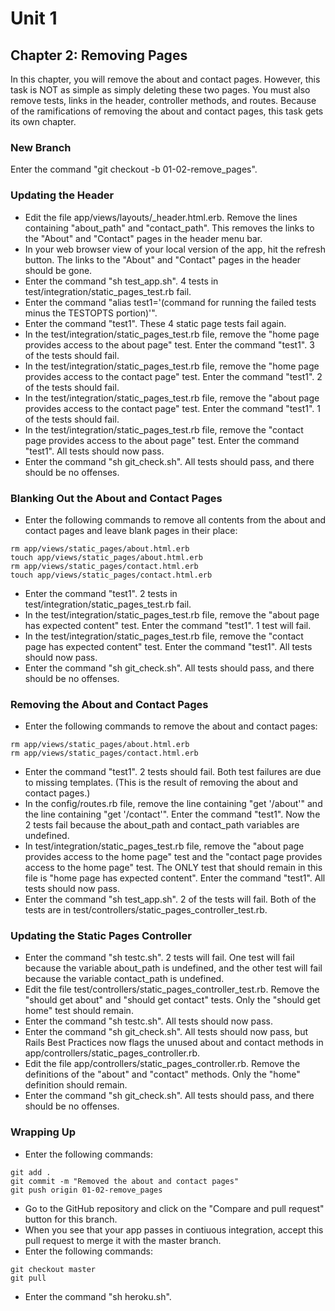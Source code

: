 # Unit 1
## Chapter 2: Removing Pages

In this chapter, you will remove the about and contact pages.  However, this task is NOT as simple as simply deleting these two pages.  You must also remove tests, links in the header, controller methods, and routes.  Because of the ramifications of removing the about and contact pages, this task gets its own chapter.

### New Branch
Enter the command "git checkout -b 01-02-remove_pages".

### Updating the Header
* Edit the file app/views/layouts/_header.html.erb.  Remove the lines containing "about_path" and "contact_path".  This removes the links to the "About" and "Contact" pages in the header menu bar.
* In your web browser view of your local version of the app, hit the refresh button.  The links to the "About" and "Contact" pages in the header should be gone.
* Enter the command "sh test_app.sh".  4 tests in test/integration/static_pages_test.rb fail.
* Enter the command "alias test1='(command for running the failed tests minus the TESTOPTS portion)'".
* Enter the command "test1".  These 4 static page tests fail again.
* In the test/integration/static_pages_test.rb file, remove the "home page provides access to the about page" test.  Enter the command "test1".  3 of the tests should fail.
* In the test/integration/static_pages_test.rb file, remove the "home page provides access to the contact page" test.  Enter the command "test1".  2 of the tests should fail.
* In the test/integration/static_pages_test.rb file, remove the "about page provides access to the contact page" test.  Enter the command "test1".  1 of the tests should fail.
* In the test/integration/static_pages_test.rb file, remove the "contact page provides access to the about page" test.  Enter the command "test1".  All tests should now pass.
* Enter the command "sh git_check.sh".  All tests should pass, and there should be no offenses.

### Blanking Out the About and Contact Pages
* Enter the following commands to remove all contents from the about and contact pages and leave blank pages in their place:
```
rm app/views/static_pages/about.html.erb
touch app/views/static_pages/about.html.erb
rm app/views/static_pages/contact.html.erb
touch app/views/static_pages/contact.html.erb
```
* Enter the command "test1".  2 tests in test/integration/static_pages_test.rb fail.
* In the test/integration/static_pages_test.rb file, remove the "about page has expected content" test. Enter the command "test1".  1 test will fail.
* In the test/integration/static_pages_test.rb file, remove the "contact page has expected content" test.  Enter the command "test1".  All tests should now pass.
* Enter the command "sh git_check.sh".  All tests should pass, and there should be no offenses.

### Removing the About and Contact Pages
* Enter the following commands to remove the about and contact pages:
```
rm app/views/static_pages/about.html.erb
rm app/views/static_pages/contact.html.erb
```
* Enter the command "test1".  2 tests should fail.  Both test failures are due to missing templates.  (This is the result of removing the about and contact pages.)
* In the config/routes.rb file, remove the line containing "get '/about'" and the line containing "get '/contact'".  Enter the command "test1".  Now the 2 tests fail because the about_path and contact_path variables are undefined.
* In test/integration/static_pages_test.rb file, remove the "about page provides access to the home page" test and the "contact page provides access to the home page" test.  The ONLY test that should remain in this file is "home page has expected content".  Enter the command "test1".  All tests should now pass.
* Enter the command "sh test_app.sh".  2 of the tests will fail.  Both of the tests are in test/controllers/static_pages_controller_test.rb.

### Updating the Static Pages Controller
* Enter the command "sh testc.sh".  2 tests will fail.  One test will fail because the variable about_path is undefined, and the other test will fail because the variable contact_path is undefined.
* Edit the file test/controllers/static_pages_controller_test.rb.  Remove the "should get about" and "should get contact" tests.  Only the "should get home" test should remain.
* Enter the command "sh testc.sh".  All tests should now pass.
* Enter the command "sh git_check.sh".  All tests should now pass, but Rails Best Practices now flags the unused about and contact methods in app/controllers/static_pages_controller.rb.
* Edit the file app/controllers/static_pages_controller.rb.  Remove the definitions of the "about" and "contact" methods.  Only the "home" definition should remain.
* Enter the command "sh git_check.sh".  All tests should pass, and there should be no offenses.

### Wrapping Up
* Enter the following commands:
```
git add .
git commit -m "Removed the about and contact pages"
git push origin 01-02-remove_pages
```
* Go to the GitHub repository and click on the "Compare and pull request" button for this branch.
* When you see that your app passes in contiuous integration, accept this pull request to merge it with the master branch.
* Enter the following commands:
```
git checkout master
git pull
```
* Enter the command "sh heroku.sh".
